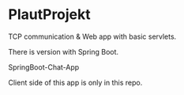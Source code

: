 # PlautProjekt

TCP communication & Web app with basic servlets. 

There is version with Spring Boot. 

SpringBoot-Chat-App

Client side of this app is only in this repo. 
